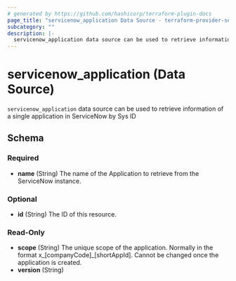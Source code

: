 ```yaml
---
# generated by https://github.com/hashicorp/terraform-plugin-docs
page_title: "servicenow_application Data Source - terraform-provider-servicenow"
subcategory: ""
description: |-
  servicenow_application data source can be used to retrieve information of a single application in ServiceNow by Sys ID
---
```


# servicenow_application (Data Source)

`servicenow_application` data source can be used to retrieve information of a single application in ServiceNow by Sys ID



<!-- schema generated by tfplugindocs -->
## Schema

### Required

- **name** (String) The name of the Application to retrieve from the ServiceNow instance.

### Optional

- **id** (String) The ID of this resource.

### Read-Only

- **scope** (String) The unique scope of the application. Normally in the format x_[companyCode]_[shortAppId]. Cannot be changed once the application is created.
- **version** (String)


